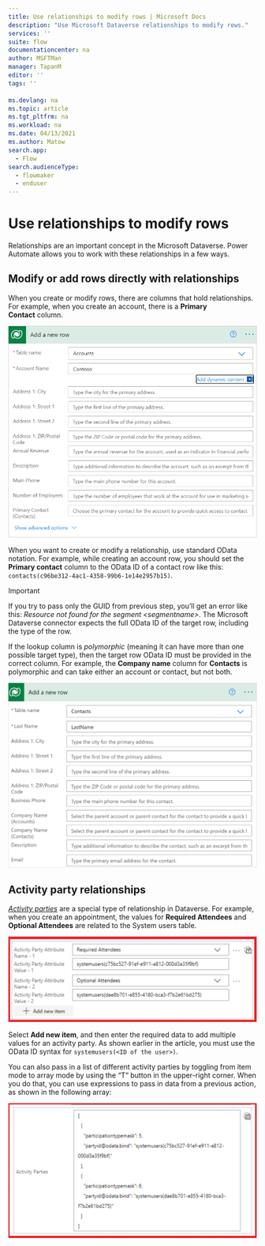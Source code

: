```yaml
---
title: Use relationships to modify rows | Microsoft Docs
description: "Use Microsoft Dataverse relationships to modify rows."
services: ''
suite: flow
documentationcenter: na
author: MSFTMan
manager: TapanM
editor: ''
tags: ''

ms.devlang: na
ms.topic: article
ms.tgt_pltfrm: na
ms.workload: na
ms.date: 04/13/2021
ms.author: Matow
search.app: 
  - Flow
search.audienceType: 
  - flowmaker
  - enduser
---
```


# Use relationships to modify rows

Relationships are an important concept in the Microsoft Dataverse. Power Automate allows you to work with these relationships in a few ways.<!-- Edit notes: Would be nice to define relationships or at least link to more info here. -->

## Modify or add rows directly with relationships

When you create or modify rows, there are columns that hold relationships. For example, when you create an account, there is a **Primary Contact** column.

![Account with Primary contact column.](../media/relationships/primary-contact.png "Account with Primary contact column")

When you want to create or modify a relationship, use standard OData notation. For example, while creating an account row, you should set the **Primary contact** column to the OData ID of a contact row like this: `contacts(c96be312-4ac1-4358-99b6-1e14e2957b15)`.

>[!IMPORTANT]
>If you try to pass only the GUID from previous step, you’ll get an error like this: *Resource not found for the segment \<segmentname\>*. The Microsoft Dataverse connector expects the full OData ID of the target row, including the type of the row.

If the lookup column is *polymorphic* (meaning it can have more than one possible target type), then the target row OData ID must be provided in the correct column. For example, the **Company name** column for **Contacts** is polymorphic and can take either an account or contact, but not both.

![Polymorphic column notation.](../media/relationships/polymorphic-column.png "Polymorphic column notation")

## Activity party relationships

*[Activity parties](/dynamics365/customer-engagement/web-api/activityparty)* are
a special type of relationship in Dataverse. For example, when you create an appointment, the values for **Required Attendees** and **Optional Attendees** are related to the System users table.

![Activity party attributes.](../media/relationships/activity.png "Activity party attributes")

Select **Add new item**, and then enter the required data to add multiple values for an activity party. As shown earlier in the article, you must use the OData ID syntax for `systemusers(<ID of the user>)`.

You can also pass in a list of different activity parties by toggling from item mode to array mode by using the “T” button in the upper-right corner. When you do that, you can use expressions to pass in data from a previous action, as shown in the following array:<!-- Edit note: Is it still called item mode. -->

![Array mode toggle for activity party.](../media/relationships/array-mode.png "Array mode toggle for activity party")